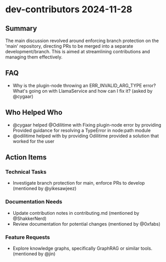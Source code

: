 # dev-contributors 2024-11-28

## Summary
The main discussion revolved around enforcing branch protection on the 'main' repository, directing PRs to be merged into a separate development/branch. This is aimed at streamlining contributions and managing them effectively.

## FAQ
- Why is the plugin-node throwing an ERR_INVALID_ARG_TYPE error? What's going on with LlamaService and how can I fix it? (asked by @cygaar)

## Who Helped Who
- @cygaar helped @Odilitime with Fixing plugin-node error by providing Provided guidance for resolving a TypeError in node:path module
- @odilitime helped  with  by providing Odilitime provided a solution that worked for the user

## Action Items

### Technical Tasks
- Investigate branch protection for main, enforce PRs to develop (mentioned by @yikesawjeez)

### Documentation Needs
- Update contribution notes in contributing.md (mentioned by @ShakkerNerd)
- Review documentation for potential changes (mentioned by @0xfabs)

### Feature Requests
- Explore knowledge graphs, specifically GraphRAG or similar tools. (mentioned by @jin)